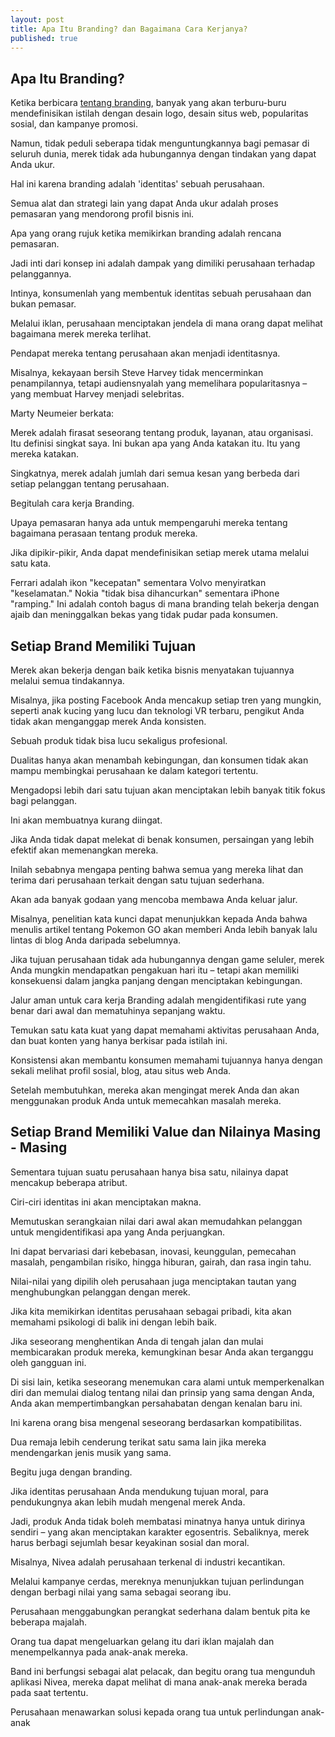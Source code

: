 ```yaml
---
layout: post
title: Apa Itu Branding? dan Bagaimana Cara Kerjanya?
published: true
---
```

## Apa Itu Branding?

Ketika berbicara [tentang branding](https://www.komunikasia.com/), banyak yang akan terburu-buru mendefinisikan istilah dengan desain logo, desain situs web, popularitas sosial, dan kampanye promosi.

Namun, tidak peduli seberapa tidak menguntungkannya bagi pemasar di seluruh dunia, merek tidak ada hubungannya dengan tindakan yang dapat Anda ukur.

Hal ini karena branding adalah 'identitas' sebuah perusahaan.

Semua alat dan strategi lain yang dapat Anda ukur adalah proses pemasaran yang mendorong profil bisnis ini.

Apa yang orang rujuk ketika memikirkan branding adalah rencana pemasaran.

Jadi inti dari konsep ini adalah dampak yang dimiliki perusahaan terhadap pelanggannya.

Intinya, konsumenlah yang membentuk identitas sebuah perusahaan dan bukan pemasar.

Melalui iklan, perusahaan menciptakan jendela di mana orang dapat melihat bagaimana merek mereka terlihat.

Pendapat mereka tentang perusahaan akan menjadi identitasnya.

Misalnya, kekayaan bersih Steve Harvey tidak mencerminkan penampilannya, tetapi audiensnyalah yang memelihara popularitasnya – yang membuat Harvey menjadi selebritas.

Marty Neumeier berkata:

Merek adalah firasat seseorang tentang produk, layanan, atau organisasi. Itu definisi singkat saya. Ini bukan apa yang Anda katakan itu. Itu yang mereka katakan.

Singkatnya, merek adalah jumlah dari semua kesan yang berbeda dari setiap pelanggan tentang perusahaan.

Begitulah cara kerja Branding.

Upaya pemasaran hanya ada untuk mempengaruhi mereka tentang bagaimana perasaan tentang produk mereka.

Jika dipikir-pikir, Anda dapat mendefinisikan setiap merek utama melalui satu kata.

Ferrari adalah ikon "kecepatan" sementara Volvo menyiratkan "keselamatan." Nokia "tidak bisa dihancurkan" sementara iPhone "ramping." Ini adalah contoh bagus di mana branding telah bekerja dengan ajaib dan meninggalkan bekas yang tidak pudar pada konsumen.

## Setiap Brand Memiliki Tujuan

Merek akan bekerja dengan baik ketika bisnis menyatakan tujuannya melalui semua tindakannya.

Misalnya, jika posting Facebook Anda mencakup setiap tren yang mungkin, seperti anak kucing yang lucu dan teknologi VR terbaru, pengikut Anda tidak akan menganggap merek Anda konsisten.

Sebuah produk tidak bisa lucu sekaligus profesional.

Dualitas hanya akan menambah kebingungan, dan konsumen tidak akan mampu membingkai perusahaan ke dalam kategori tertentu.

Mengadopsi lebih dari satu tujuan akan menciptakan lebih banyak titik fokus bagi pelanggan.

Ini akan membuatnya kurang diingat.

Jika Anda tidak dapat melekat di benak konsumen, persaingan yang lebih efektif akan memenangkan mereka.

Inilah sebabnya mengapa penting bahwa semua yang mereka lihat dan terima dari perusahaan terkait dengan satu tujuan sederhana.

Akan ada banyak godaan yang mencoba membawa Anda keluar jalur.

Misalnya, penelitian kata kunci dapat menunjukkan kepada Anda bahwa menulis artikel tentang Pokemon GO akan memberi Anda lebih banyak lalu lintas di blog Anda daripada sebelumnya.

Jika tujuan perusahaan tidak ada hubungannya dengan game seluler, merek Anda mungkin mendapatkan pengakuan hari itu – tetapi akan memiliki konsekuensi dalam jangka panjang dengan menciptakan kebingungan.

Jalur aman untuk cara kerja Branding adalah mengidentifikasi rute yang benar dari awal dan mematuhinya sepanjang waktu.

Temukan satu kata kuat yang dapat memahami aktivitas perusahaan Anda, dan buat konten yang hanya berkisar pada istilah ini.

Konsistensi akan membantu konsumen memahami tujuannya hanya dengan sekali melihat profil sosial, blog, atau situs web Anda.

Setelah membutuhkan, mereka akan mengingat merek Anda dan akan menggunakan produk Anda untuk memecahkan masalah mereka.


## Setiap Brand Memiliki Value dan Nilainya Masing - Masing

Sementara tujuan suatu perusahaan hanya bisa satu, nilainya dapat mencakup beberapa atribut.

Ciri-ciri identitas ini akan menciptakan makna.

Memutuskan serangkaian nilai dari awal akan memudahkan pelanggan untuk mengidentifikasi apa yang Anda perjuangkan.

Ini dapat bervariasi dari kebebasan, inovasi, keunggulan, pemecahan masalah, pengambilan risiko, hingga hiburan, gairah, dan rasa ingin tahu.

Nilai-nilai yang dipilih oleh perusahaan juga menciptakan tautan yang menghubungkan pelanggan dengan merek.

Jika kita memikirkan identitas perusahaan sebagai pribadi, kita akan memahami psikologi di balik ini dengan lebih baik.

Jika seseorang menghentikan Anda di tengah jalan dan mulai membicarakan produk mereka, kemungkinan besar Anda akan terganggu oleh gangguan ini.

Di sisi lain, ketika seseorang menemukan cara alami untuk memperkenalkan diri dan memulai dialog tentang nilai dan prinsip yang sama dengan Anda, Anda akan mempertimbangkan persahabatan dengan kenalan baru ini.

Ini karena orang bisa mengenal seseorang berdasarkan kompatibilitas.

Dua remaja lebih cenderung terikat satu sama lain jika mereka mendengarkan jenis musik yang sama.

Begitu juga dengan branding.

Jika identitas perusahaan Anda mendukung tujuan moral, para pendukungnya akan lebih mudah mengenal merek Anda.

Jadi, produk Anda tidak boleh membatasi minatnya hanya untuk dirinya sendiri – yang akan menciptakan karakter egosentris. Sebaliknya, merek harus berbagi sejumlah besar keyakinan sosial dan moral.

Misalnya, Nivea adalah perusahaan terkenal di industri kecantikan.

Melalui kampanye cerdas, mereknya menunjukkan tujuan perlindungan dengan berbagi nilai yang sama sebagai seorang ibu.

Perusahaan menggabungkan perangkat sederhana dalam bentuk pita ke beberapa majalah.

Orang tua dapat mengeluarkan gelang itu dari iklan majalah dan menempelkannya pada anak-anak mereka.

Band ini berfungsi sebagai alat pelacak, dan begitu orang tua mengunduh aplikasi Nivea, mereka dapat melihat di mana anak-anak mereka berada pada saat tertentu.


Perusahaan menawarkan solusi kepada orang tua untuk perlindungan anak-anak




